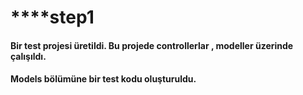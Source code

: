 #  ****step1

#### Bir test projesi üretildi. Bu projede controllerlar , modeller üzerinde çalışıldı.

#### Models bölümüne bir test kodu oluşturuldu.

